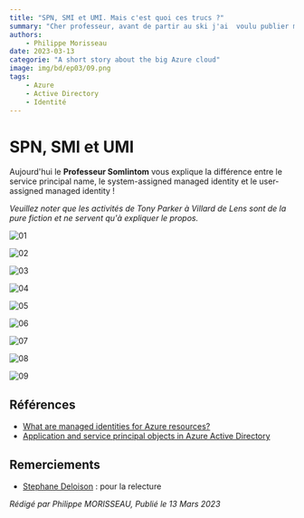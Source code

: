 ```yaml
---
title: "SPN, SMI et UMI. Mais c'est quoi ces trucs ?"
summary: "Cher professeur, avant de partir au ski j'ai  voulu publier mon application web. Mais on m'a dit que ce n'était pas conforme. On m'a dit que je devais utiliser un SPN, une SMI ou une UMI. Mais c'est quoi ces trucs ?"
authors:
    - Philippe Morisseau
date: 2023-03-13
categorie: "A short story about the big Azure cloud"
image: img/bd/ep03/09.png
tags:
    - Azure
    - Active Directory
    - Identité
---
```


# SPN, SMI et UMI

Aujourd'hui le **Professeur Somlintom** vous explique la différence entre le service principal name, le system-assigned managed identity et le user-assigned managed identity !

*Veuillez noter que les activités de Tony Parker à Villard de Lens sont de la pure fiction et ne servent qu'à expliquer le propos.*

![01](../../img/bd/ep03/01.png)

![02](../../img/bd/ep03/02.png)

![03](../../img/bd/ep03/03.png)

![04](../../img/bd/ep03/04.png)

![05](../../img/bd/ep03/05.png)

![06](../../img/bd/ep03/06.png)

![07](../../img/bd/ep03/07.png)

![08](../../img/bd/ep03/08.png)

![09](../../img/bd/ep03/09.png)


## Références

- [What are managed identities for Azure resources?](https://learn.microsoft.com/en-us/azure/active-directory/managed-identities-azure-resources/overview?WT.mc_id=AZ-MVP-5004832)
- [Application and service principal objects in Azure Active Directory](https://learn.microsoft.com/en-us/azure/active-directory/develop/app-objects-and-service-principals?WT.mc_id=AZ-MVP-5004832)

## Remerciements

- [Stephane Deloison](https://www.linkedin.com/in/stephane-deloison-6230bb11/) : pour la relecture

_Rédigé par Philippe MORISSEAU, Publié le 13 Mars 2023_